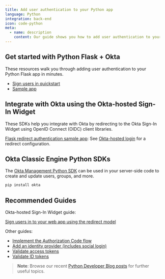 ```yaml
---
title: Add user authentication to your Python app
language: Python
integration: back-end
icon: code-python
meta:
  - name: description
    content: Our guide shows you how to add user authentication to your Python app with examples using Flask.
---
```


## Get started with Python Flask + Okta

These resources walk you through adding user authentication to your Python Flask app in minutes.

<ul class='language-ctas'>
   <li>
      <a href='/docs/guides/sign-into-web-app-redirect/python/main/' class='Button--blueDarkOutline' data-proofer-ignore>
         <span>Sign users in quickstart</span>
      </a>
   </li>
   <!-- <li>
    <a href='/docs/guides/protect-your-api/python/main/' class='Button--blueDarkOutline' data-proofer-ignore>
      <span>Protect your API quickstart</span>
    </a>
  </li> -->
   <li>
      <a href='https://github.com/okta/samples-python-flask' class='Button--blueDarkOutline' data-proofer-ignore>
         <span>Sample app</span>
      </a>
   </li>
</ul>

## Integrate with Okta using the Okta-hosted Sign-In Widget

These SDKs help you integrate with Okta by redirecting to the Okta Sign-In Widget using OpenID Connect (OIDC) client libraries.

[Flask redirect authentication sample app](https://github.com/okta/samples-python-flask): See [Okta-hosted login](https://github.com/okta/samples-python-flask/tree/master/okta-hosted-login) for a redirect configuration.

## Okta Classic Engine Python SDKs

The [Okta Management Python SDK](https://github.com/okta/okta-sdk-python) can be used in your server-side code to create and update users, groups, and more.

```bash
pip install okta
```

## Recommended Guides

Okta-hosted Sign-In Widget guide:

[Sign users in to your web app using the redirect model](/docs/guides/sign-into-web-app-redirect/python/main/)

Other guides:

* [Implement the Authorization Code flow](/docs/guides/implement-grant-type/authcode/main/)
* [Add an identity provider (includes social login)](/docs/guides/identity-providers/)
* [Validate access tokens](/docs/guides/validate-access-tokens)
* [Validate ID tokens](/docs/guides/validate-id-tokens)

> **Note**: Browse our recent [Python Developer Blog posts](https://developer.okta.com/blog/tags/python/) for further useful topics.
